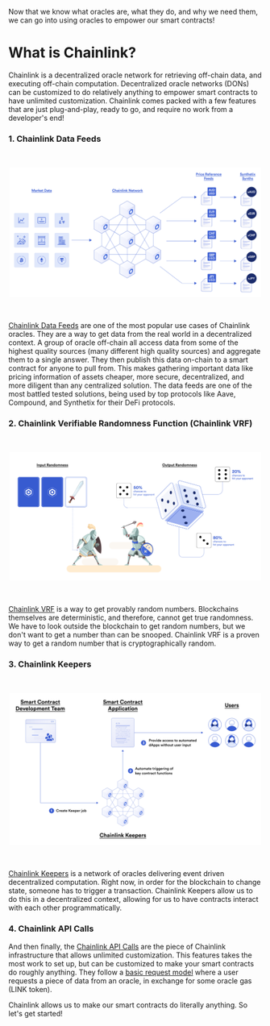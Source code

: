 Now that we know what oracles are, what they do, and why we need them, we can go into using oracles to empower our smart contracts!

# What is Chainlink? 

Chainlink is a decentralized oracle network for retrieving off-chain data, and executing off-chain computation. Decentralized oracle networks (DONs) can be customized to do relatively anything to empower smart contracts to have unlimited customization. Chainlink comes packed with a few features that are just plug-and-play, ready to go, and require no work from a developer's end! 

### 1. Chainlink Data Feeds

<br/>
<p align="center">
<img src="./../../img/chainlink_feeds.png" width="500" alt="Chainlink Data Feeds">
</p>
<br/>

[Chainlink Data Feeds](https://docs.chain.link/docs/using-chainlink-reference-contracts/) are one of the most popular use cases of Chainlink oracles. They are a way to get data from the real world in a decentralized context. A group of oracle off-chain all access data from some of the highest quality sources (many different high quality sources) and aggregate them to a single answer. They then publish this data on-chain to a smart contract for anyone to pull from. This makes gathering important data like pricing information of assets cheaper, more secure, decentralized, and more diligent than any centralized solution. The data feeds are one of the most battled tested solutions, being used by top protocols like Aave, Compound, and Synthetix for their DeFi protocols. 

### 2. Chainlink Verifiable Randomness Function (Chainlink VRF)

<br/>
<p align="center">
<img src="./../../img/chainlink_vrf.png" width="500" alt="Chainlink VRF">
</p>
<br/>

[Chainlink VRF](https://docs.chain.link/docs/chainlink-vrf/) is a way to get provably random numbers. Blockchains themselves are deterministic, and therefore, cannot get true randomness. We have to look outside the blockchain to get random numbers, but we don't want to get a number than can be snooped. Chainlink VRF is a proven way to get a random number that is cryptographically random. 

### 3. Chainlink Keepers

<br/>
<p align="center">
<img src="./../../img/chainlink_keepers.png" width="500" alt="Chainlink Keepers">
</p>
<br/>

[Chainlink Keepers](https://docs.chain.link/docs/chainlink-keepers/introduction/) is a network of oracles delivering event driven decentralized computation. Right now, in order for the blockchain to change state, someone has to trigger a transaction. Chainlink Keepers allow us to do this in a decentralized context, allowing for us to have contracts interact with each other programmatically. 

### 4. Chainlink API Calls

And then finally, the [Chainlink API Calls](https://docs.chain.link/docs/request-and-receive-data/) are the piece of Chainlink infrastructure that allows unlimited customization. This features takes the most work to set up, but can be customized to make your smart contracts do roughly anything. They follow a [basic request model](https://docs.chain.link/docs/architecture-request-model/) where a user requests a piece of data from an oracle, in exchange for some oracle gas (LINK token). 

Chainlink allows us to make our smart contracts do literally anything. So let's get started!



